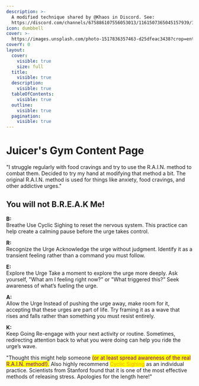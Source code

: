 ```yaml
---
description: >-
  A modified technique shared by @Khaos in Discord. See:
  https://discord.com/channels/675886107556053013/1161507365045157939/1305762622200872982
icon: dumbbell
cover: >-
  https://images.unsplash.com/photo-1517836357463-d25dfeac3438?crop=entropy&cs=srgb&fm=jpg&ixid=M3wxOTcwMjR8MHwxfHNlYXJjaHwyfHxneW18ZW58MHx8fHwxNzMxNjA2ODQ1fDA&ixlib=rb-4.0.3&q=85
coverY: 0
layout:
  cover:
    visible: true
    size: full
  title:
    visible: true
  description:
    visible: true
  tableOfContents:
    visible: true
  outline:
    visible: true
  pagination:
    visible: true
---
```


# Juicer's Gym Content Page



"I struggle regularly with food cravings and try to use the R.A.I.N. method to combat them. Decided to try my hand at modifying that method a bit. The original R.A.I.N. method is used for things like anxiety, food cravings, and other addictive urges."

## You will not B.R.E.A.K Me!

**B:** \
Breathe Use Cyclic Sighing to reset the nervous system. This practice can help create a calming pause before the urge takes control.

**R:** \
Recognize the Urge Acknowledge the urge without judgment. Identify it as a transient feeling rather than a command you must follow.

**E:** \
Explore the Urge Take a moment to explore the urge more deeply. Ask yourself, "What am I feeling right now?" or "What triggered this?” Seek awareness of what’s fueling the urge.

**A:** \
Allow the Urge Instead of pushing the urge away, make room for it, accepting that these urges are part of life. Try framing it as a wave that rises and falls rather than something you must resist entirely.

**K:** \
Keep Going Re-engage with your next activity or routine. Sometimes, redirecting attention back to what you were doing can help you ride the urge’s wave.

"Thought this might help someone <mark style="color:purple;">(or at least spread awareness of the real R.A.I.N. method!).</mark> Also highly recommend <mark style="color:orange;">Cyclic Sighing</mark> as an individual practice. Scientists from Stanford found that it is one of the most effective methods of releasing stress. Apologies for the length here!"
